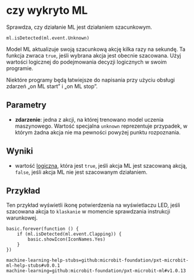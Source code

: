 # czy wykryto ML

Sprawdza, czy działanie ML jest działaniem szacunkowym.

```sig
ml.isDetected(ml.event.Unknown)
```

Model ML aktualizuje swoją szacunkową akcję kilka razy na sekundę. Ta funkcja zwraca `true`, jeśli wybrana akcja jest obecnie szacowana. Użyj wartości logicznej do podejmowania decyzji logicznych w swoim programie.

Niektóre programy będą łatwiejsze do napisania przy użyciu obsługi zdarzeń „on ML start” i „on ML stop”.

## Parametry

- **zdarzenie**: jedna z akcji, na której trenowano model uczenia maszynowego. Wartość specjalna `unknown` reprezentuje przypadek, w którym żadna akcja nie ma pewności powyżej punktu rozpoznania.

## Wyniki

- wartość [logiczna](/types/boolean), która jest `true`, jeśli akcja ML jest szacowaną akcją, `false`, jeśli akcja ML nie jest szacowanym działaniem.

## Przykład

Ten przykład wyświetli ikonę potwierdzenia na wyświetlaczu LED, jeśli szacowana akcja to `klaskanie` w momencie sprawdzania instrukcji warunkowej.

```blocks
basic.forever(function () {
    if (ml.isDetected(ml.event.Clapping)) {
        basic.showIcon(IconNames.Yes)
    }
})
```

```package
machine-learning-help-stubs=github:microbit-foundation/pxt-microbit-ml-help-stubs#v0.0.1
machine-learning=github:microbit-foundation/pxt-microbit-ml#v1.0.13
```
